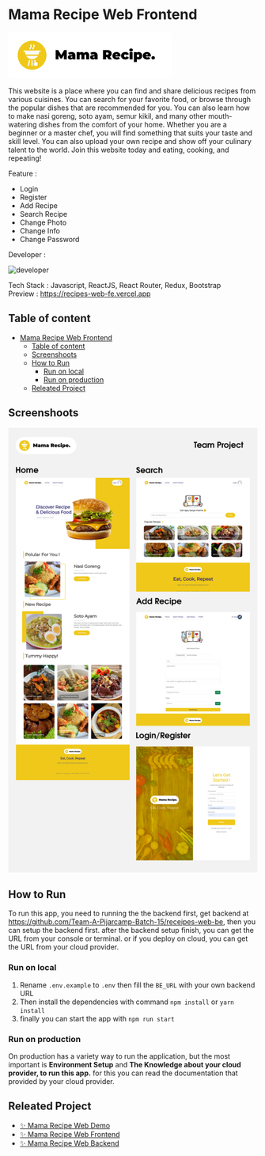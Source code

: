 # Mama Recipe Web Frontend

![badge](./docs/Pictures/logo.png)  

This website is a place where you can find and share delicious recipes from various cuisines. You can search for your favorite food, or browse through the popular dishes that are recommended for you. You can also learn how to make nasi goreng, soto ayam, semur kikil, and many other mouth-watering dishes from the comfort of your home. Whether you are a beginner or a master chef, you will find something that suits your taste and skill level. You can also upload your own recipe and show off your culinary talent to the world. Join this website today and eating, cooking, and repeating!

Feature :

 - Login
 - Register
 - Add Recipe
 - Search Recipe
 - Change Photo
 - Change Info
 - Change Password

Developer :

![developer](https://contrib.rocks/image?repo=Team-A-Pijarcamp-Batch-15/receipes-web-be)

Tech Stack : Javascript, ReactJS, React Router, Redux, Bootstrap  
Preview : <https://recipes-web-fe.vercel.app>  

## Table of content

- [Mama Recipe Web Frontend](#mama-recipe-web-frontend)
	- [Table of content](#table-of-content)
	- [Screenshoots](#screenshoots)
	- [How to Run](#how-to-run)
		- [Run on local](#run-on-local)
		- [Run on production](#run-on-production)
	- [Releated Project](#releated-project)

## Screenshoots

![overview](./docs/Pictures/overview.png)  

## How to Run

To run this app, you need to running the the backend first, get backend at <https://github.com/Team-A-Pijarcamp-Batch-15/receipes-web-be>, then you can setup the backend first. after the backend setup finish, you can get the URL from your console or terminal. or if you deploy on cloud, you can get the URL from your cloud provider.

### Run on local

1. Rename ``.env.example`` to ``.env`` then fill the ``BE_URL`` with your own backend URL
2. Then install the dependencies with command ``npm install`` or ``yarn install``
3. finally you can start the app with ``npm run start``

### Run on production

On production has a variety way to run the application, but the most important is **Environment Setup** and **The Knowledge about your cloud provider, to run this app.** for this you can read the documentation that provided by your cloud provider.

## Releated Project

- [✨ Mama Recipe Web Demo](https://recipes-web-fe.vercel.app)
- [✨ Mama Recipe Web Frontend](https://github.com/Team-A-Pijarcamp-Batch-15/recipes-web-fe)
- [✨ Mama Recipe Web Backend](https://github.com/Team-A-Pijarcamp-Batch-15/receipes-web-be)
